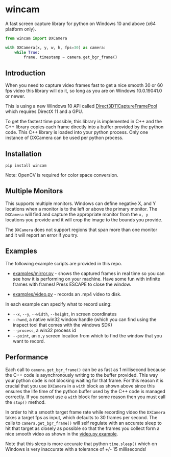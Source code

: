 # wincam

A fast screen capture library for python on Windows 10 and above (x64 platform only).

```python
from wincam import DXCamera

with DXCamera(x, y, w, h, fps=30) as camera:
    while True:
        frame, timestamp = camera.get_bgr_frame()
```

## Introduction

When you need to capture video frames fast to get a nice smooth 30 or 60 fps video
this library will do it, so long as you are on Windows 10.0.19041.0 or newer.

This is using a new Windows 10 API called [Direct3D11CaptureFramePool](https://learn.microsoft.com/en-us/uwp/api/windows.graphics.capture.direct3d11captureframepool?view=winrt-26100) which requires DirectX 11 and a GPU.

To get the fastest time possible, this library is implemented in C++ and the
C++ library copies each frame directly into a buffer provided by the python code.
This C++ library is loaded into your python process.
Only one instance of DXCamera can be used per python process.

## Installation

```
pip install wincam
```

Note: OpenCV is required for color space conversion.

## Multiple Monitors

This supports multiple monitors.  Windows can define negative X, and Y locations when a monitor is to the left or above
the primary monitor.  The `DXCamera` will find and capture the appropriate monitor from the `x, y` locations you provide
and it will crop the image to the bounds you provide.

The `DXCamera` does not support regions that span more than one monitor and it will report an error if you try.

## Examples

The following example scripts are provided in this repo.

- [examples/mirror.py](examples/mirror.py) - shows the captured frames in real time so you can see how it is performing
on your machine.  Have some fun with infinite frames with frames!  Press ESCAPE to close the window.

- [examples/video.py](examples/video.py) - records an .mp4 video to disk.

In each example can specify what to record using:
- `--x`, `--y`, `--width`, `--height`, in screen coordinates
- `--hwnd`, a native win32 window handle (which you can find using the inspect tool that comes with the windows SDK)
- `--process`, a win32 process id
- `--point`, an `x,y` screen location from which to find the window that you want to record.


## Performance

Each call to `camera.get_bgr_frame()` can be as fast as 1 millisecond because the C++ code is asynchronously writing to
the buffer provided.  This way your python code is not blocking waiting for that frame. For this reason it is crucial
that you use `DXCamera` in a `with` block as shown above since this ensures the life time of the python buffer used by
the C++ code is managed correctly.  If you cannot use a `with` block for some reason then you must call the `stop()`
method.

In order to hit a smooth target frame rate while recording video the `DXCamera` takes a target fps as input, which
defaults to 30 frames per second. The calls to `camera.get_bgr_frame()` will self regulate with an accurate sleep
to hit that target as closely as possible so that the frames you collect form a nice smooth video as shown in the
[video.py example](examples/video.py).

Note that this sleep is more accurate that python `time.sleep()` which on Windows is very inaccurate with a
tolerance of +/- 15 milliseconds!




